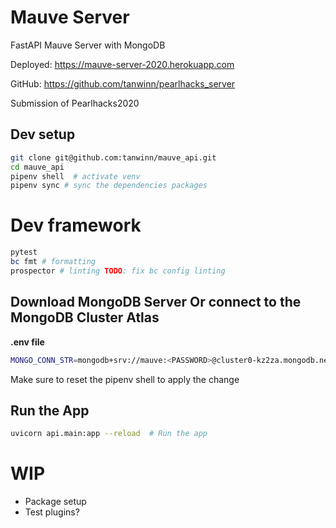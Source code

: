 # Mauve Server 
FastAPI Mauve Server with MongoDB

Deployed: https://mauve-server-2020.herokuapp.com

GitHub: https://github.com/tanwinn/pearlhacks_server

Submission of Pearlhacks2020

## Dev setup

```bash
git clone git@github.com:tanwinn/mauve_api.git
cd mauve_api
pipenv shell  # activate venv
pipenv sync # sync the dependencies packages
```

# Dev framework
```bash
pytest
bc fmt # formatting
prospector # linting TODO: fix bc config linting
```

## Download MongoDB Server Or connect to the MongoDB Cluster Atlas

__.env file__
```bash
MONGO_CONN_STR=mongodb+srv://mauve:<PASSWORD>@cluster0-kz2za.mongodb.net/test?retryWrites=true&w=majority
```
Make sure to reset the pipenv shell to apply the change

## Run the App
```bash
uvicorn api.main:app --reload  # Run the app
```

# WIP
- Package setup
- Test plugins?
